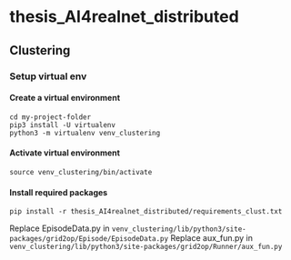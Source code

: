 # thesis_AI4realnet_distributed

## Clustering

### Setup virtual env
#### Create a virtual environment
```commandline
cd my-project-folder
pip3 install -U virtualenv
python3 -m virtualenv venv_clustering
```
#### Activate virtual environment
```commandline
source venv_clustering/bin/activate
```
#### Install required packages
```commandline
pip install -r thesis_AI4realnet_distributed/requirements_clust.txt
```
Replace EpisodeData.py in `venv_clustering/lib/python3/site-packages/grid2op/Episode/EpisodeData.py`
Replace aux_fun.py in `venv_clustering/lib/python3/site-packages/grid2op/Runner/aux_fun.py`

